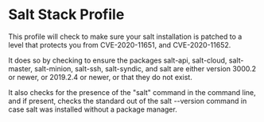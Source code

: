 # Salt Stack Profile

This profile will check to make sure your salt installation is patched to a level that protects you from CVE-2020-11651, and CVE-2020-11652.

It does so by checking to ensure the packages salt-api, salt-cloud, salt-master, salt-minion, salt-ssh, salt-syndic, and salt are either version 3000.2 or newer, or 2019.2.4 or newer, or that they do not exist.

It also checks for the presence of the "salt" command in the command line, and if present, checks the standard out of the salt --version command in case salt was installed without a package manager.